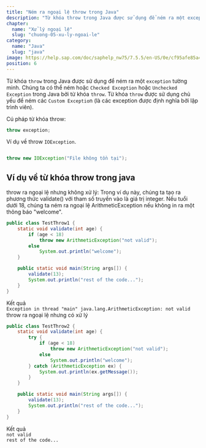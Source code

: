 ```yaml
---
title: "Ném ra ngoại lệ throw trong Java"
description: "Từ khóa throw trong Java được sử dụng để ném ra một exception tường minh, chúng ta có thể ném hoặc Checked Exception hoặc Unchecked Exception trong Java bởi từ khóa throw"
chapter:
  name: "Xử lý ngoại lệ"
  slug: "chuong-05-xu-ly-ngoai-le"
category:
  name: "Java"
  slug: "java"
image: https://help.sap.com/doc/saphelp_nw75/7.5.5/en-US/0e/cf95afe85a470193719866cabd50db/loioc52db5d8c14148c2adec3d36716dea51_LowRes.png
position: 6
---
```


Từ khóa `throw` trong Java được sử dụng để ném ra một `exception` tường minh. Chúng ta có thể ném hoặc `Checked Exception` hoặc `Unchecked Exception` trong Java bởi từ khóa `throw`. Từ khóa `throw` được sử dụng chủ yếu để ném các `Custom Exceptio`n (là các exception được định nghĩa bởi lập trình viên).

Cú pháp từ khóa throw:

```java
throw exception;
```

Ví dụ về throw `IOException`.

```java

throw new IOException("File không tồn tại");
```

## Ví dụ về từ khóa throw trong java

<div class="example">throw ra ngoại lệ nhưng không xử lý: Trong ví dụ này, chúng ta tạo ra phương thức validate() với tham số truyền vào là giá trị integer. Nếu tuổi dưới 18, chúng ta ném ra ngoại lệ ArithmeticException nếu không in ra một thông báo "welcome".</div>

```java
public class TestThrow1 {
    static void validate(int age) {
        if (age < 18)
            throw new ArithmeticException("not valid");
        else
            System.out.println("welcome");
    }

    public static void main(String args[]) {
        validate(13);
        System.out.println("rest of the code...");
    }
}
```

<div class="window">
  <div class="window-header">
    <div class="action-buttons"></div>
    <span class="title-popup">Kết quả</span>
  </div>
  <div class="window-body">
    <code>Exception in thread "main" java.lang.ArithmeticException: not valid</code><br/>
  </div>
</div>

<div class="example">throw ra ngoại lệ nhưng có xử lý</div>

```java
public class TestThrow2 {
    static void validate(int age) {
        try {
            if (age < 18)
                throw new ArithmeticException("not valid");
            else
                System.out.println("welcome");
        } catch (ArithmeticException ex) {
            System.out.println(ex.getMessage());
        }
    }

    public static void main(String args[]) {
        validate(13);
        System.out.println("rest of the code...");
    }
}
```

<div class="window">
  <div class="window-header">
    <div class="action-buttons"></div>
    <span class="title-popup">Kết quả</span>
  </div>
  <div class="window-body">
    <code>not valid</code><br/>
    <code>rest of the code...</code>
  </div>
</div>
